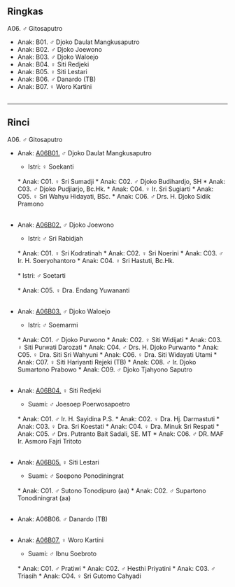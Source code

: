## Ringkas

A06. ♂ Gitosaputro
	<br/>

*	Anak: B01. ♂ Djoko Daulat Mangkusaputro
*	Anak: B02. ♂ Djoko Joewono
*	Anak: B03. ♂ Djoko Waloejo
*	Anak: B04. ♀ Siti Redjeki
*	Anak: B05. ♀ Siti Lestari
*	Anak: B06. ♂ Danardo (TB)
*	Anak: B07. ♀ Woro Kartini
	<br/><br/>

-- -- --

## Rinci

A06. ♂ Gitosaputro
	<br/>

*	Anak: [A06B01.][A06B01] ♂ Djoko Daulat Mangkusaputro
	*	Istri: ♀ Soekanti
	<br/>
	*	Anak: C01. ♀ Sri Sumadji
	*	Anak: C02. ♂ Djoko Budihardjo, SH
	*	Anak: C03. ♂ Djoko Pudjiarjo, Bc.Hk.
	*	Anak: C04. ♀ Ir. Sri Sugiarti
	*	Anak: C05. ♀ Sri Wahyu Hidayati, BSc. 
	*	Anak: C06. ♂ Drs. H. Djoko Sidik Pramono
	<br/><br/>

*	Anak: [A06B02.][A06B02] ♂ Djoko Joewono
	*	Istri: ♂ Sri Rabidjah
	<br/>
	*	Anak: C01. ♀ Sri Kodratinah
	*	Anak: C02. ♀ Sri Noerini
	*	Anak: C03. ♂ Ir. H. Soeryohantoro
	*	Anak: C04. ♀ Sri Hastuti, Bc.Hk.
	<br/><br/>
	*	Istri: ♂ Soetarti
	<br/><br/>
	*	Anak: C05. ♀ Dra. Endang Yuwananti
	<br/><br/>

*	Anak: [A06B03.][A06B03] ♂ Djoko Waloejo
	*	Istri: ♂ Soemarmi
	<br/>
	*	Anak: C01. ♂ Djoko Purwono
	*	Anak: C02. ♀ Siti Widijati
	*	Anak: C03. ♀ Siti Purwati Darozati
	*	Anak: C04. ♂ Drs. H. Djoko Purwanto 
	*	Anak: C05. ♀ Dra. Siti Sri Wahyuni 
	*	Anak: C06. ♀ Dra. Siti Widayati Utami
	*	Anak: C07. ♀ Siti Hariyanti Rejeki (TB)
	*	Anak: C08. ♂ Ir. Djoko Sumartono Prabowo
	*	Anak: C09. ♂ Djoko Tjahyono Saputro
	<br/><br/>

*	Anak: [A06B04.][A06B04] ♀ Siti Redjeki
	*	Suami: ♂ Joesoep Poerwosapoetro
	<br/>
	*	Anak: C01. ♂ Ir. H. Sayidina P.S.
	*	Anak: C02. ♀ Dra. Hj. Darmastuti
	*	Anak: C03. ♀ Dra. Sri Koestati
	*	Anak: C04. ♀ Dra. Minuk Sri Respati
	*	Anak: C05. ♂ Drs. Putranto Bait Sadali, SE. MT
	*	Anak: C06. ♂ DR. MAF Ir. Asmoro Fajri Tritoto
	<br/><br/>

*	Anak: [A06B05.][A06B05] ♀ Siti Lestari
	*	Suami: ♂ Soepono Ponodiningrat
	<br/>
	*	Anak: C01. ♂ Sutono Tonodipuro (aa)
	*	Anak: C02. ♂ Supartono Tonodiningrat (aa)
	<br/><br/>

*	Anak: A06B06. ♂ Danardo (TB)
	<br/><br/>

*	Anak: [A06B07.][A06B07] ♀ Woro Kartini
	*	Suami: ♂ Ibnu Soebroto
	<br/>
	*	Anak: C01. ♂ Pratiwi 
	*	Anak: C02. ♂ Hesthi Priyatini
	*	Anak: C03. ♂ Triasih 
	*	Anak: C04. ♀ Sri Gutomo Cahyadi
	<br/><br/>

[A06B01]: https://github.com/epsi-rns/gitodipuro/blob/master/tree/A06/B01.md
[A06B02]: https://github.com/epsi-rns/gitodipuro/blob/master/tree/A06/B02.md
[A06B03]: https://github.com/epsi-rns/gitodipuro/blob/master/tree/A06/B03.md
[A06B04]: https://github.com/epsi-rns/gitodipuro/blob/master/tree/A06/B04.md
[A06B05]: https://github.com/epsi-rns/gitodipuro/blob/master/tree/A06/B05.md
[A06B07]: https://github.com/epsi-rns/gitodipuro/blob/master/tree/A06/B07.md
